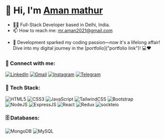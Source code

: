 <h1 align="left">👋 Hi, I'm <a href="" target="_blank"> Aman mathur </a></h1>
<!-- <h3 align="center"> <img src="https://readme-typing-svg.herokuapp.com?color=0357F7&lines=Full+Stack+Developer+%3A)" /> </h3> -->

- 👨‍💻 Full-Stack Developer based in Delhi, India.
- 📫 How to reach me: [mr.aman2021@gmail.com](mr.aman2021@gmail.com)
<!--- 📱 Crafted the [SPPU Prep](https://sppuprep.vercel.app) App, loved by **8000+** savvy learners on the [Play Store](https://play.google.com/store/apps/details?id=com.devcodes.sppuprep)--->
<!--- ⭐ Star-studded projects like [Flipkart](https://github.com/jigar-sable/flipkart-mern) and [Instagram](https://github.com/jigar-sable/instagram-mern), shining bright with **800+ stars**
- 🔗 Rocking a cool **20k+ connections** on LinkedIn, let's connect!--->
- 🚀 Development sparked my coding passion—now it's a lifelong affair! Dive into my digital journey in the [portfolio]("portfolio link")! 💻❤️

<h3 align="left">📲 Connect with me:</h3>
<div align="left">
  <a href="https://www.linkedin.com/in/aman-mathur-a1b41a293/"><img alt="LinkedIn" src="https://img.shields.io/badge/linkedin-%230077B5.svg?style=for-the-badge&logo=linkedin&logoColor=white"/></a>
  <a href="mailto:mr.aman2021@gmail.com"><img alt="Gmail" src="https://img.shields.io/badge/Gmail-D14836?style=for-the-badge&logo=gmail&logoColor=white"/></a>
   <a href="https://www.instagram.com/amann_0026?igsh=YXExN283dXc5MDlo"><img alt="Instagram" src="https://img.shields.io/badge/Instagram-E4405F?style=for-the-badge&logo=instagram&logoColor=white"/></a>
  <a href="https://t.me/aman_12_k2"><img alt="Telegram" src="https://img.shields.io/badge/Telegram-2CA5E0?style=for-the-badge&logo=telegram&logoColor=white" /></a>
  <!---<a href="https://peerlist.io/jigar"><img alt="Telegram" src="https://github-readme-badge.peerlist.io/api/jigar" /></a>--->
</div>

<h3 align="left">🚀 Tech Stack:</h3>
<div align="left">
<img alt="HTML5" src="https://img.shields.io/badge/html5-%23E34F26.svg?style=for-the-badge&logo=html5&logoColor=white"/>
<img alt="CSS3" src="https://img.shields.io/badge/css3-%231572B6.svg?style=for-the-badge&logo=css3&logoColor=white"/> 
<img alt="JavaScript" src="https://img.shields.io/badge/javascript-%23323330.svg?style=for-the-badge&logo=javascript&logoColor=%23F7DF1E"/> 
<!-- <img alt="jQuery" src="https://img.shields.io/badge/jquery-%230769AD.svg?style=for-the-badge&logo=jquery&logoColor=white"/>  -->
<img alt="TailwindCSS" src="https://img.shields.io/badge/Tailwind_CSS-38B2AC?style=for-the-badge&logo=tailwind-css&logoColor=white"/>
<img alt="Bootstrap" src="https://img.shields.io/badge/bootstrap-%23563D7C.svg?style=for-the-badge&logo=bootstrap&logoColor=white"/>
<!--<img alt="sass" src="https://img.shields.io/badge/Sass-CC6699?style=for-the-badge&logo=sass&logoColor=white"/>-->
<br>
<!--<img alt="PHP" src="https://img.shields.io/badge/php-%23777BB4.svg?style=for-the-badge&logo=php&logoColor=white"/>-->
<img alt="NodeJS" src="https://img.shields.io/badge/node.js-%2343853D.svg?style=for-the-badge&logo=node-dot-js&logoColor=white"/>
<img alt="ExpressJS" src="https://img.shields.io/badge/Express.js-000000?style=for-the-badge&logo=express&logoColor=white"/>
<img alt="React" src="https://img.shields.io/badge/react-%2320232a.svg?style=for-the-badge&logo=react&logoColor=%2361DAFB"/>
<!--<img alt="mui" src="https://img.shields.io/badge/Material%20UI-007FFF?style=for-the-badge&logo=mui&logoColor=white"/>-->
<!--<img alt="chakraui" src="https://img.shields.io/badge/Chakra--UI-319795?style=for-the-badge&logo=chakra-ui&logoColor=white"/>-->
<img alt="Redux" src="https://img.shields.io/badge/Redux-593D88?style=for-the-badge&logo=redux&logoColor=white"/>
<!--<img alt="NextJS" src="https://img.shields.io/badge/next.js-000000?style=for-the-badge&logo=nextdotjs&logoColor=white"/>-->
<img alt="sockteio" src="https://img.shields.io/badge/Socket.io-010101?&style=for-the-badge&logo=Socket.io&logoColor=white"/>
</div>

<!-- <h3 align="left">Languages :</h3>
<div align="left">
  <img alt="JavaScript" src="https://img.shields.io/badge/javascript-%23323330.svg?style=for-the-badge&logo=javascript&logoColor=%23F7DF1E"/> 
  <img alt="Java" src="https://img.shields.io/badge/java-%23ED8B00.svg?style=for-the-badge&logo=java&logoColor=white"/>
</div> -->

<h3 align="left">🗄️ Databases:</h3>
<div align="left">
  <img alt="MongoDB" src ="https://img.shields.io/badge/MongoDB-4EA94B?style=for-the-badge&logo=mongodb&logoColor=white"/>
  <img alt="MySQL" src="https://img.shields.io/badge/mysql-%2300f.svg?style=for-the-badge&logo=mysql&logoColor=white"/>
  <!--<img alt="SQLite" src ="https://img.shields.io/badge/sqlite-%2307405e.svg?style=for-the-badge&logo=sqlite&logoColor=white"/>-->
</div><br/>

<!--<h3 align="left">📊 GitHub Activity:</h3>
<table>
  <tr>
    <td><img src="https://github-readme-stats.vercel.app/api?username=jigar-sable&show_icons=true&theme=dark&locale=en" alt="Aman-saple" /></td>
    <td><img src="https://github-readme-stats.vercel.app/api/top-langs?username=jigar-sable&show_icons=true&theme=dark&locale=en&layout=compact" alt="jigar-sable" /></td>
  </tr>
</table>

<div align="center">
<p><img align="center" src="https://github-readme-streak-stats.herokuapp.com/?user=jigar-sable&theme=dark" alt="Aman-saple" /></p>
  </div>
-->
